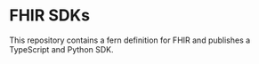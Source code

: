 # FHIR SDKs

This repository contains a fern definition for FHIR and publishes a TypeScript and Python SDK. 
